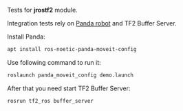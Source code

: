 Tests for **jrostf2** module.

Integration tests rely on [Panda robot](https://github.com/ros-planning/panda_moveit_config) and TF2 Buffer Server.

Install Panda:

``` bash
apt install ros-noetic-panda-moveit-config
```

Use following command to run it:

``` bash
roslaunch panda_moveit_config demo.launch
```

After that you need start TF2 Buffer Server:

``` bash
rosrun tf2_ros buffer_server
```

